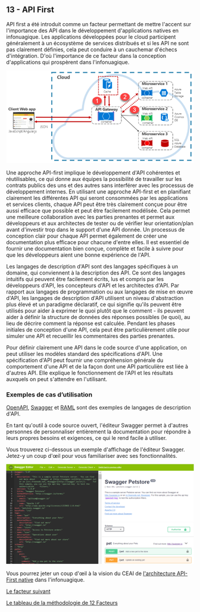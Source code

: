 ## 13 - API First

API first a été introduit comme un facteur permettant de mettre l'accent sur l'importance des API dans le développement d'applications natives en infonuagique. Les applications développées pour le cloud participent généralement à un écosystème de services distribués et si les API ne sont pas clairement définies, cela peut conduire à un cauchemar d'échecs d'intégration. D'où l'importance de ce facteur dans la conception d'applications qui prospèrent dans l'infonuagique.

![](../images/api_first.png)

Une approche API-first implique le développement d'API cohérentes et réutilisables, ce qui donne aux équipes la possibilité de travailler sur les contrats publics des uns et des autres sans interférer avec les processus de développement internes. En utilisant une approche API-first et en planifiant clairement les différentes API qui seront consommées par les applications et services clients, chaque API peut être très clairement conçue pour être aussi efficace que possible et peut être facilement modélisée. Cela permet une meilleure collaboration avec les parties prenantes et permet aux développeurs et aux architectes de tester ou de vérifier leur orientation/plan avant d'investir trop dans le support d'une API donnée. Un processus de conception clair pour chaque API permet également de créer une documentation plus efficace pour chacune d'entre elles. Il est essentiel de fournir une documentation bien conçue, complète et facile à suivre pour que les développeurs aient une bonne expérience de l'API.

Les langages de description d'API sont des langages spécifiques à un domaine, qui conviennent à la description des API. Ce sont des langages intuitifs qui peuvent être facilement écrits, lus et compris par les développeurs d'API, les concepteurs d'API et les architectes d'API. Par rapport aux langages de programmation ou aux langages de mise en œuvre d'API, les langages de description d'API utilisent un niveau d'abstraction plus élevé et un paradigme déclaratif, ce qui signifie qu'ils peuvent être utilisés pour aider à exprimer le quoi plutôt que le comment - ils peuvent aider à définir la structure de données des réponses possibles (le quoi), au lieu de décrire comment la réponse est calculée. Pendant les phases initiales de conception d'une API, cela peut être particulièrement utile pour simuler une API et recueillir les commentaires des parties prenantes. 

Pour définir clairement une API dans le code source d'une application, on peut utiliser les modèles standard des spécifications d'API. Une spécification d'API peut fournir une compréhension générale du comportement d'une API et de la façon dont une API particulière est liée à d'autres API. Elle explique le fonctionnement de l'API et les résultats auxquels on peut s'attendre en l'utilisant.

### Exemples de cas d’utilisation

[OpenAPI](https://github.com/OAI/OpenAPI-Specification), [Swagger](https://swagger.io/) et [RAML](https://raml.org/) sont des exemples de langages de description d'API.

En tant qu'outil à code source ouvert, l'éditeur Swagger permet à d'autres personnes de personnaliser entièrement la documentation pour répondre à leurs propres besoins et exigences, ce qui le rend facile à utiliser.

Vous trouverez ci-dessous un exemple d'affichage de l'éditeur Swagger. Jetez-y un coup d'œil pour vous familiariser avec ses fonctionnalités.

![](../images/swagger.png)

Vous pourrez jeter un coup d'œil à la vision du CEAI de [l'architecture API-First native](https://github.com/CQEN-QDCE/ceai-cqen-documentation/blob/main/Patrons/architecture_api.md) dans l'infonuagique.


[Le facteur suivant](./14_telemetrie.md)

[Le tableau de la méthodologie de 12 Facteurs](../README.md)